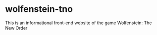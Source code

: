 # wolfenstein-tno
This is an informational front-end website of the game Wolfenstein: The New Order
